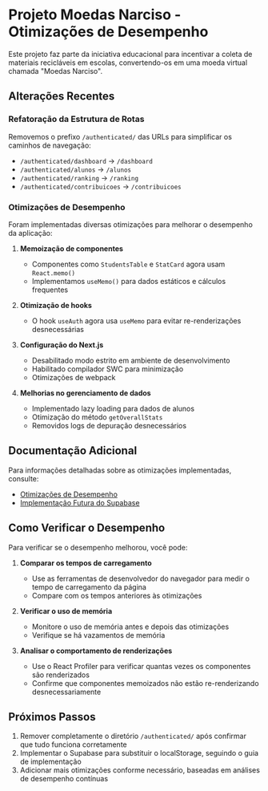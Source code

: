# Projeto Moedas Narciso - Otimizações de Desempenho

Este projeto faz parte da iniciativa educacional para incentivar a coleta de materiais recicláveis em escolas, convertendo-os em uma moeda virtual chamada "Moedas Narciso".

## Alterações Recentes

### Refatoração da Estrutura de Rotas
Removemos o prefixo `/authenticated/` das URLs para simplificar os caminhos de navegação:

- `/authenticated/dashboard` → `/dashboard`
- `/authenticated/alunos` → `/alunos`
- `/authenticated/ranking` → `/ranking`
- `/authenticated/contribuicoes` → `/contribuicoes`

### Otimizações de Desempenho
Foram implementadas diversas otimizações para melhorar o desempenho da aplicação:

1. **Memoização de componentes**
   - Componentes como `StudentsTable` e `StatCard` agora usam `React.memo()`
   - Implementamos `useMemo()` para dados estáticos e cálculos frequentes

2. **Otimização de hooks**
   - O hook `useAuth` agora usa `useMemo` para evitar re-renderizações desnecessárias

3. **Configuração do Next.js**
   - Desabilitado modo estrito em ambiente de desenvolvimento
   - Habilitado compilador SWC para minimização
   - Otimizações de webpack

4. **Melhorias no gerenciamento de dados**
   - Implementado lazy loading para dados de alunos
   - Otimização do método `getOverallStats` 
   - Removidos logs de depuração desnecessários

## Documentação Adicional

Para informações detalhadas sobre as otimizações implementadas, consulte:

- [Otimizações de Desempenho](./docs/performance-optimizations.md)
- [Implementação Futura do Supabase](./docs/supabase-implementation.md)

## Como Verificar o Desempenho

Para verificar se o desempenho melhorou, você pode:

1. **Comparar os tempos de carregamento**
   - Use as ferramentas de desenvolvedor do navegador para medir o tempo de carregamento da página
   - Compare com os tempos anteriores às otimizações

2. **Verificar o uso de memória**
   - Monitore o uso de memória antes e depois das otimizações
   - Verifique se há vazamentos de memória

3. **Analisar o comportamento de renderizações**
   - Use o React Profiler para verificar quantas vezes os componentes são renderizados
   - Confirme que componentes memoizados não estão re-renderizando desnecessariamente

## Próximos Passos

1. Remover completamente o diretório `/authenticated/` após confirmar que tudo funciona corretamente
2. Implementar o Supabase para substituir o localStorage, seguindo o guia de implementação
3. Adicionar mais otimizações conforme necessário, baseadas em análises de desempenho contínuas
